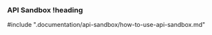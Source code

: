 <!-- .documentation/api-sandbox/main.md -->
### API Sandbox !heading

#include ".documentation/api-sandbox/how-to-use-api-sandbox.md"